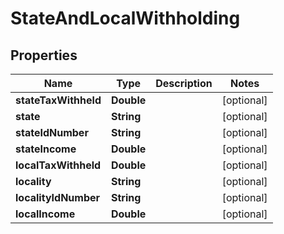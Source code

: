 

# StateAndLocalWithholding


## Properties

| Name | Type | Description | Notes |
|------------ | ------------- | ------------- | -------------|
|**stateTaxWithheld** | **Double** |  |  [optional] |
|**state** | **String** |  |  [optional] |
|**stateIdNumber** | **String** |  |  [optional] |
|**stateIncome** | **Double** |  |  [optional] |
|**localTaxWithheld** | **Double** |  |  [optional] |
|**locality** | **String** |  |  [optional] |
|**localityIdNumber** | **String** |  |  [optional] |
|**localIncome** | **Double** |  |  [optional] |



